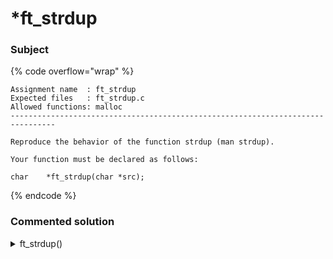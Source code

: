 # \*ft\_strdup

### Subject

{% code overflow="wrap" %}
```
Assignment name  : ft_strdup
Expected files   : ft_strdup.c
Allowed functions: malloc
--------------------------------------------------------------------------------

Reproduce the behavior of the function strdup (man strdup).

Your function must be declared as follows:

char    *ft_strdup(char *src);
```
{% endcode %}

### Commented solution

<details>

<summary>ft_strdup()</summary>

{% code overflow="wrap" lineNumbers="true" %}
```c
#include <stdlib.h>

char    *ft_strdup(char *src)
{
	char	*tmp; //we will duplicate str into this variable
	int	len; 
	int	i;

	len = 0;
	i = 0;
	while (src[len]) //we calculate the length of src to create a place with enough memory
		len++;
	tmp = malloc(sizeof(char) * len + 1); //we allocate some space thanks to malloc. + 1 because the string need some space for the extra "\0" at the end (don't forget it !)
	if (!tmp) //malloc protection
		return (NULL);
	while (src[i]) //loop to complete the new string
	{
		tmp[i] = src[i];
		i++;
	}
	tmp[i] = 0; //adding the null character at the end
	return (tmp);
}


#include <stdio.h>

int main()
{
	char	*a;
	a = "Hello World";
	printf("%s\n", ft_strdup(a));
}
```
{% endcode %}

</details>
